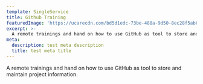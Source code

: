 ```yaml
---
template: SingleService
title: Github Training
featuredImage: 'https://ucarecdn.com/bd5d1edc-73be-488a-9d50-8ec28f5ab6a9/'
excerpt: >-
  A remote trainings and hand on how to use GitHub as tool to store and maintain project information.
meta:
  description: test meta description
  title: test meta title
---
```


A remote trainings and hand on how to use GitHub as tool to store and maintain project information.
